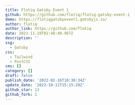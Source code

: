 ```yaml
---
title: Flotiq Gatsby Event 1
github: https://github.com/flotiq/flotiq-gatsby-event-1
demo: https://flotiqgatsbyevent1.gatsbyjs.io/
author: flotiq
author_link: https://github.com/flotiq
date: 2023-11-28T02:48:40.967Z
description: ''
ssg:
  - Gatsby
css:
  - Tailwind
  - PostCSS
cms: []
category: []
draft: false
publish_date: '2022-02-16T10:30:34Z'
update_date: '2023-10-11T15:15:29Z'
github_star: 13
github_fork: 1
---
```

